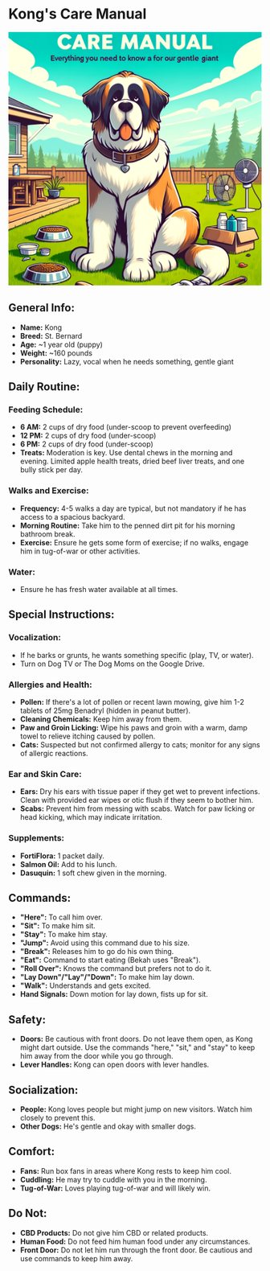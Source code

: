 # Kong's Care Manual

![Kong's Care Manual](./cover.webp)

## General Info:
- **Name:** Kong
- **Breed:** St. Bernard
- **Age:** ~1 year old (puppy)
- **Weight:** ~160 pounds
- **Personality:** Lazy, vocal when he needs something, gentle giant

## Daily Routine:

### Feeding Schedule:
- **6 AM:** 2 cups of dry food (under-scoop to prevent overfeeding)
- **12 PM:** 2 cups of dry food (under-scoop)
- **6 PM:** 2 cups of dry food (under-scoop)
- **Treats:** Moderation is key. Use dental chews in the morning and evening. Limited apple health treats, dried beef liver treats, and one bully stick per day.

### Walks and Exercise:
- **Frequency:** 4-5 walks a day are typical, but not mandatory if he has access to a spacious backyard.
- **Morning Routine:** Take him to the penned dirt pit for his morning bathroom break.
- **Exercise:** Ensure he gets some form of exercise; if no walks, engage him in tug-of-war or other activities.

### Water:
- Ensure he has fresh water available at all times.

## Special Instructions:

### Vocalization:
- If he barks or grunts, he wants something specific (play, TV, or water).
- Turn on Dog TV or The Dog Moms on the Google Drive.

### Allergies and Health:
- **Pollen:** If there's a lot of pollen or recent lawn mowing, give him 1-2 tablets of 25mg Benadryl (hidden in peanut butter).
- **Cleaning Chemicals:** Keep him away from them.
- **Paw and Groin Licking:** Wipe his paws and groin with a warm, damp towel to relieve itching caused by pollen.
- **Cats:** Suspected but not confirmed allergy to cats; monitor for any signs of allergic reactions.

### Ear and Skin Care:
- **Ears:** Dry his ears with tissue paper if they get wet to prevent infections. Clean with provided ear wipes or otic flush if they seem to bother him.
- **Scabs:** Prevent him from messing with scabs. Watch for paw licking or head kicking, which may indicate irritation.

### Supplements:
- **FortiFlora:** 1 packet daily.
- **Salmon Oil:** Add to his lunch.
- **Dasuquin:** 1 soft chew given in the morning.

## Commands:
- **"Here":** To call him over.
- **"Sit":** To make him sit.
- **"Stay":** To make him stay.
- **"Jump":** Avoid using this command due to his size.
- **"Break":** Releases him to go do his own thing.
- **"Eat":** Command to start eating (Bekah uses "Break").
- **"Roll Over":** Knows the command but prefers not to do it.
- **"Lay Down"/"Lay"/"Down":** To make him lay down.
- **"Walk":** Understands and gets excited.
- **Hand Signals:** Down motion for lay down, fists up for sit.

## Safety:
- **Doors:** Be cautious with front doors. Do not leave them open, as Kong might dart outside. Use the commands "here," "sit," and "stay" to keep him away from the door while you go through.
- **Lever Handles:** Kong can open doors with lever handles.

## Socialization:
- **People:** Kong loves people but might jump on new visitors. Watch him closely to prevent this.
- **Other Dogs:** He's gentle and okay with smaller dogs.

## Comfort:
- **Fans:** Run box fans in areas where Kong rests to keep him cool.
- **Cuddling:** He may try to cuddle with you in the morning.
- **Tug-of-War:** Loves playing tug-of-war and will likely win.

## Do Not:
- **CBD Products:** Do not give him CBD or related products.
- **Human Food:** Do not feed him human food under any circumstances.
- **Front Door:** Do not let him run through the front door. Be cautious and use commands to keep him away.
